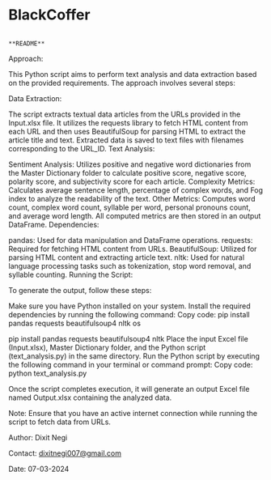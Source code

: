 # BlackCoffer
                                                                                        **README**

Approach:

This Python script aims to perform text analysis and data extraction based on the provided requirements. The approach involves several steps:

Data Extraction:

The script extracts textual data articles from the URLs provided in the Input.xlsx file. It utilizes the requests library to fetch HTML content from each URL and then uses BeautifulSoup for parsing HTML to extract the article title and text.
Extracted data is saved to text files with filenames corresponding to the URL_ID.
Text Analysis:

Sentiment Analysis: Utilizes positive and negative word dictionaries from the Master Dictionary folder to calculate positive score, negative score, polarity score, and subjectivity score for each article.
Complexity Metrics: Calculates average sentence length, percentage of complex words, and Fog index to analyze the readability of the text.
Other Metrics: Computes word count, complex word count, syllable per word, personal pronouns count, and average word length.
All computed metrics are then stored in an output DataFrame.
Dependencies:

pandas: Used for data manipulation and DataFrame operations.
requests: Required for fetching HTML content from URLs.
BeautifulSoup: Utilized for parsing HTML content and extracting article text.
nltk: Used for natural language processing tasks such as tokenization, stop word removal, and syllable counting.
Running the Script:

To generate the output, follow these steps:

Make sure you have Python installed on your system.
Install the required dependencies by running the following command:
Copy code:
pip install pandas requests beautifulsoup4 nltk os


pip install pandas requests beautifulsoup4 nltk
Place the input Excel file (Input.xlsx), Master Dictionary folder, and the Python script (text_analysis.py) in the same directory.
Run the Python script by executing the following command in your terminal or command prompt:
Copy code:
python text_analysis.py


Once the script completes execution, it will generate an output Excel file named Output.xlsx containing the analyzed data.


Note: Ensure that you have an active internet connection while running the script to fetch data from URLs.

Author: Dixit Negi

Contact: dixitnegi007@gmail.com 

Date: 07-03-2024






